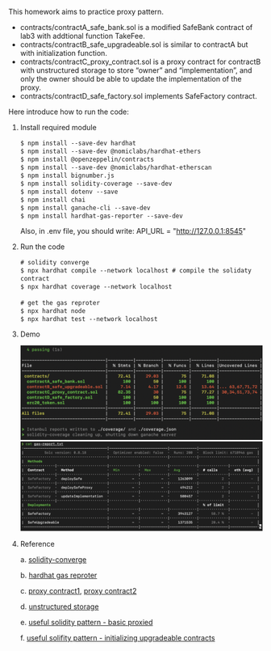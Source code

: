 This homework aims to practice proxy pattern.
- contracts/contractA_safe_bank.sol is a modified SafeBank contract of lab3 with addtional function TakeFee.
- contracts/contractB_safe_upgradeable.sol is similar to contractA but with initialization function.
- contracts/contractC_proxy_contract.sol is a proxy contract for contractB with unstructured storage to store “owner” and “implementation”, and only the owner should be able to update the implementation of the proxy.
- contracts/contractD_safe_factory.sol implements SafeFactory contract.

Here introduce how to run the code:
1. Install required module
    
    ```shell
    $ npm install --save-dev hardhat
    $ npm install --save-dev @nomiclabs/hardhat-ethers 
    $ npm install @openzeppelin/contracts
    $ npm install --save-dev @nomiclabs/hardhat-etherscan
    $ npm install bignumber.js
    $ npm install solidity-coverage --save-dev
    $ npm install dotenv --save
    $ npm install chai
    $ npm install ganache-cli --save-dev
    $ npm install hardhat-gas-reporter --save-dev
    ```

    Also, in .env file, you should write: API_URL = "http://127.0.0.1:8545"

2. Run the code
    ```shell
    # solidity converge
    $ npx hardhat compile --network localhost # compile the solidaty contract
    $ npx hardhat coverage --network localhost

    # get the gas reproter
    $ npx hardhat node
    $ npx hardhat test --network localhost
    ```

3. Demo
   
   ![hardhat_compile](./readme_image/solidity_converge.png)
   ![hardhat_compile](./readme_image/gas_reproter.png)
    
    

4. Reference
   
   a. [solidity-converge](https://www.npmjs.com/package/solidity-coverage)

   b. [hardhat gas reproter](https://www.npmjs.com/package/hardhat-gas-reporter)

   c. [proxy contract1](https://fravoll.github.io/solidity-patterns/proxy_delegate.html), [proxy contract2](https://solidity-by-example.org/app/upgradeable-proxy/)

   d. [unstructured storage](https://blog.openzeppelin.com/upgradeability-using-unstructured-storage/)

   e. [useful solidity pattern - basic proxied](https://github.com/dragonfly-xyz/useful-solidity-patterns/tree/main/patterns/basic-proxies)

   f. [useful solifity pattern - initializing upgradeable contracts](https://github.com/dragonfly-xyz/useful-solidity-patterns/tree/main/patterns/initializing-upgradeable-contracts)
